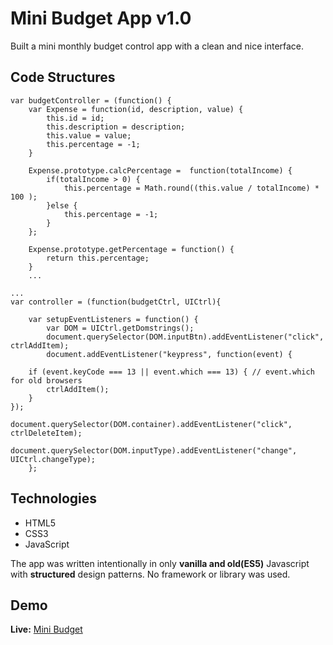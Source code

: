 # Mini Budget App v1.0
Built a mini monthly budget control app with a clean and nice interface.

## Code Structures
```
var budgetController = (function() {
	var Expense = function(id, description, value) {
		this.id = id;
		this.description = description;
		this.value = value;
		this.percentage = -1;
	}

	Expense.prototype.calcPercentage =  function(totalIncome) {
		if(totalIncome > 0) {
			this.percentage = Math.round((this.value / totalIncome) * 100 );
		}else {
			this.percentage = -1;
		}
	};

	Expense.prototype.getPercentage = function() {
		return this.percentage;
	}
	...
```
```
...
var controller = (function(budgetCtrl, UICtrl){

	var setupEventListeners = function() {
		var DOM = UICtrl.getDomstrings();
		document.querySelector(DOM.inputBtn).addEventListener("click", ctrlAddItem);
		document.addEventListener("keypress", function(event) {

	if (event.keyCode === 13 || event.which === 13) { // event.which for old browsers
		ctrlAddItem();
	}
});
		document.querySelector(DOM.container).addEventListener("click", ctrlDeleteItem);
		document.querySelector(DOM.inputType).addEventListener("change", UICtrl.changeType);
	};
```

## Technologies
- HTML5
- CSS3
- JavaScript

The app was written intentionally in only **vanilla and old(ES5)** Javascript with **structured** design patterns. No framework or library was used.

## Demo
**Live:** [Mini Budget](https://anilgunay.com/mini-budget)